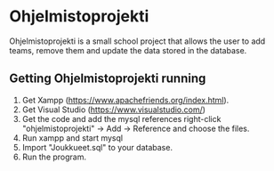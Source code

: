 # Ohjelmistoprojekti

Ohjelmistoprojekti is a small school project that allows the user to add teams, remove them and update the data stored in the database.


## Getting Ohjelmistoprojekti running

1. Get Xampp (https://www.apachefriends.org/index.html).
2. Get Visual Studio (https://www.visualstudio.com/)
  3. Get the code and add the mysql references right-click "ohjelmistoprojekti" -> Add -> Reference and choose the files.
4. Run xampp and start mysql
5. Import "Joukkueet.sql" to your database.
6. Run the program.
